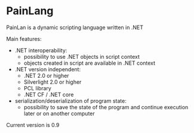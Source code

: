 # PainLang
PainLan is a dynamic scripting language written in .NET

Main features:
 + .NET interoperability:
   + possibility to use .NET objects in script context
   + objects created in script are available in .NET context
 + .NET version independent:
   + .NET 2.0 or higher
   + Silverlight 2.0 or higher
   + PCL library
   + .NET CF / .NET core
 + serialization/deserialization of program state:
   + possibility to save the state of the program and continue execution later or on another computer

Current version is 0.9
